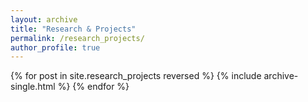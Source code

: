 ```yaml
---
layout: archive
title: "Research & Projects"
permalink: /research_projects/
author_profile: true
---
```


{% for post in site.research_projects reversed %}
  {% include archive-single.html %}
{% endfor %}
